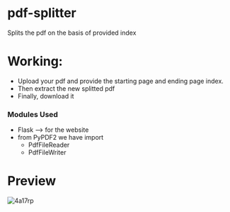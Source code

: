 # pdf-splitter
Splits the pdf on the basis of provided index

# Working:
* Upload your pdf and provide the starting page and ending page index.
* Then extract the new splitted pdf
* Finally, download it




### Modules Used
* Flask  --> for the website
* from PyPDF2 we have import 
    * PdfFileReader
    * PdfFileWriter






# Preview

![4a17rp](https://user-images.githubusercontent.com/63898454/89064464-ae81a880-d387-11ea-930d-5d5b2dc899e0.gif)
